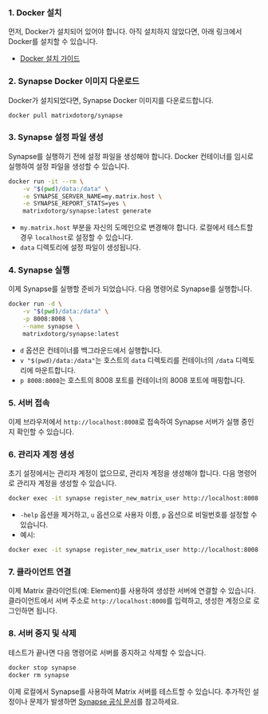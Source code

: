 ### 1. Docker 설치

먼저, Docker가 설치되어 있어야 합니다. 아직 설치하지 않았다면, 아래 링크에서 Docker를 설치할 수 있습니다.

- [Docker 설치 가이드](https://docs.docker.com/get-docker/)

### 2. Synapse Docker 이미지 다운로드

Docker가 설치되었다면, Synapse Docker 이미지를 다운로드합니다.

```bash
docker pull matrixdotorg/synapse
```

### 3. Synapse 설정 파일 생성

Synapse를 실행하기 전에 설정 파일을 생성해야 합니다. Docker 컨테이너를 임시로 실행하여 설정 파일을 생성할 수 있습니다.

```bash
docker run -it --rm \
    -v "$(pwd)/data:/data" \
    -e SYNAPSE_SERVER_NAME=my.matrix.host \
    -e SYNAPSE_REPORT_STATS=yes \
    matrixdotorg/synapse:latest generate
```

- `my.matrix.host` 부분을 자신의 도메인으로 변경해야 합니다. 로컬에서 테스트할 경우 `localhost`로 설정할 수 있습니다.
- `data` 디렉토리에 설정 파일이 생성됩니다.

### 4. Synapse 실행

이제 Synapse를 실행할 준비가 되었습니다. 다음 명령어로 Synapse를 실행합니다.

```bash
docker run -d \
    -v "$(pwd)/data:/data" \
    -p 8008:8008 \
    --name synapse \
    matrixdotorg/synapse:latest
```

- `d` 옵션은 컨테이너를 백그라운드에서 실행합니다.
- `v "$(pwd)/data:/data"`는 호스트의 `data` 디렉토리를 컨테이너의 `/data` 디렉토리에 마운트합니다.
- `p 8008:8008`는 호스트의 8008 포트를 컨테이너의 8008 포트에 매핑합니다.

### 5. 서버 접속

이제 브라우저에서 `http://localhost:8008`로 접속하여 Synapse 서버가 실행 중인지 확인할 수 있습니다.

### 6. 관리자 계정 생성

초기 설정에서는 관리자 계정이 없으므로, 관리자 계정을 생성해야 합니다. 다음 명령어로 관리자 계정을 생성할 수 있습니다.

```bash
docker exec -it synapse register_new_matrix_user http://localhost:8008 -c /data/homeserver.yaml --help
```

- `-help` 옵션을 제거하고, `u` 옵션으로 사용자 이름, `p` 옵션으로 비밀번호를 설정할 수 있습니다.
- 예시:

```bash
docker exec -it synapse register_new_matrix_user http://localhost:8008 -c /data/homeserver.yaml -u admin -p password --admin
```

### 7. 클라이언트 연결

이제 Matrix 클라이언트(예: Element)를 사용하여 생성한 서버에 연결할 수 있습니다. 클라이언트에서 서버 주소로 `http://localhost:8008`를 입력하고, 생성한 계정으로 로그인하면 됩니다.

### 8. 서버 중지 및 삭제

테스트가 끝나면 다음 명령어로 서버를 중지하고 삭제할 수 있습니다.

```bash
docker stop synapse
docker rm synapse
```

이제 로컬에서 Synapse를 사용하여 Matrix 서버를 테스트할 수 있습니다. 추가적인 설정이나 문제가 발생하면 [Synapse 공식 문서](https://matrix-org.github.io/synapse/latest/)를 참고하세요.
